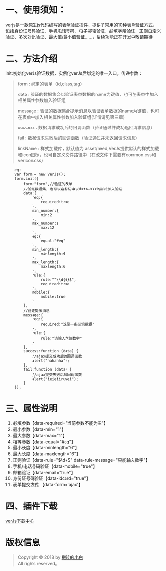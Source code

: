  # 一、使用须知：
 verjs是一款原生js代码编写的表单验证插件，提供了常用的10种表单验证方式，包括身份证号码验证、手机电话号码、电子邮箱验证、必填字段验证、正则自定义验证、多次对比验证、最大值/最小值验证……，后续功能正在开发中敬请期待
 # 二、方法介绍
 init:初始化verJs验证数据，实例化verJs后绑定的唯一入口，传递参数：
   >form : 绑定的表单（id,class,tag）
   >
   >data : 验证的数据集合以验证表单数据的name为键值，也可在表单中加入相关属性参数加入验证组
   >
   >message : 验证的数据集合提示消息以验证表单数据的name为键值，也可在表单中加入相关属性参数加入验证组(详情请见第三章)
   >
   >success : 数据请求成功后的回调函数（验证通过并成功返回请求信息）
   >
   >fail : 数据请求失败后的回调函数（验证通过并未返回请求信息）
   >
   >linkName : 样式加载库，默认值为 asset/need,VerJs提供默认的样式加载和icon图标，也可自定义文件路径中（在改文件下需要有common.css和vericon.css）
   
        eg:
        var form = new VerJs();
        form.init({
            form:"form",//验证的表单
            //验证数据集，也可以在标记中以data-XXX的形式加入验证
            data:{
                req:{
                    required:true
                },
                min_number:{
                    min:2
                },
                max_number:{
                    max:12
                },
                eq:{
                    equal:"#eq"
                },
                min_length:{
                    minlength:6
                },
                max_length:{
                    maxlength:6
                },
                rule:{
                    rule:"^\\d{6}$",
                    required:true
                },
                mobile:{
                    mobile:true
                }
            },
            //验证提示消息
            message:{
                req:{
                    required:"这是一条必填数据"
                },
                rule:{
                    rule:"请输入六位数字"
                }
            },
            success:function (data) {
                //ajax提交成功后的回调函数
                alert("hahahha");
            },
            fail:function (data) {
                //ajax提交失败后的回调函数
                alert("ieieiiruwei");
            }
        });
   
 # 三、属性说明
 1. 必填参数【data-required="当前参数不能为空"】
 2. 最小参数【data-min="1"】
 3. 最大参数【data-max="1"】
 4. 相等参数【data-equal="#eq"】
 5. 最小长度【data-minlength="6"】
 6. 最大长度【data-maxlength="6"】
 7. 正则验证【data-rule="$\d+$" data-rule-message="只能输入数字"】
 8. 手机/电话号码验证【data-mobile="true"】
 9. 邮箱验证【data-email="true"】
 10. 身份证号码验证【data-idcard="true"】
 11. 表单提交方式 【data-form='ajax'】
 # 四、插件下载
 [verJs下载中心](https://xincheng-blog.cn/download/verJs.rar)
 # 版权信息
 > Copyright © 2018 by [搬砖的小白](https://www.yum-blog.cn)  
 > All rights reserved。